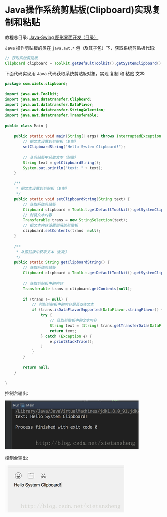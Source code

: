 # Java操作系统剪贴板(Clipboard)实现复制和粘贴

教程总目录: [Java-Swing 图形界面开发（目录）](../README.md)

Java 操作剪贴板的类在 `java.awt.*` 包（及其子包）下，获取系统剪贴板代码:

```java
// 获取系统剪贴板
Clipboard clipboard = Toolkit.getDefaultToolkit().getSystemClipboard();
```

下面代码实现用 Java 代码获取系统剪贴板对象，实现 复制 和 粘贴 文本:

```java
package com.xiets.clipboard;

import java.awt.Toolkit;
import java.awt.datatransfer.Clipboard;
import java.awt.datatransfer.DataFlavor;
import java.awt.datatransfer.StringSelection;
import java.awt.datatransfer.Transferable;

public class Main {

    public static void main(String[] args) throws InterruptedException {
        // 把文本设置到剪贴板（复制）
        setClipboardString("Hello System Clipboard!");

        // 从剪贴板中获取文本（粘贴）
        String text = getClipboardString();
        System.out.println("text: " + text);
    }

    /**
     * 把文本设置到剪贴板（复制）
     */
    public static void setClipboardString(String text) {
        // 获取系统剪贴板
        Clipboard clipboard = Toolkit.getDefaultToolkit().getSystemClipboard();
        // 封装文本内容
        Transferable trans = new StringSelection(text);
        // 把文本内容设置到系统剪贴板
        clipboard.setContents(trans, null);
    }

    /**
     * 从剪贴板中获取文本（粘贴）
     */
    public static String getClipboardString() {
        // 获取系统剪贴板
        Clipboard clipboard = Toolkit.getDefaultToolkit().getSystemClipboard();

        // 获取剪贴板中的内容
        Transferable trans = clipboard.getContents(null);

        if (trans != null) {
            // 判断剪贴板中的内容是否支持文本
            if (trans.isDataFlavorSupported(DataFlavor.stringFlavor)) {
                try {
                    // 获取剪贴板中的文本内容
                    String text = (String) trans.getTransferData(DataFlavor.stringFlavor);
                    return text;
                } catch (Exception e) {
                    e.printStackTrace();
                }
            }
        }

        return null;
    }

}
```

控制台输出:

![java-swing7_5](../images/java-swing7_5.png)

控制台输出:

![java-swing7_6](../images/java-swing7_6.png)